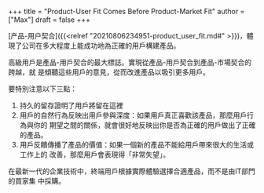 +++
title = "Product-User Fit Comes Before Product-Market Fit"
author = ["Max"]
draft = false
+++

[产品-用户契合]({{<relref "20210806234951-product_user_fit.md#" >}})，體現了公司在多大程度上能成功地為正確的用戶構建產品。

高級用戶是產品-用戶契合的最大標誌。實現從產品-用戶契合到產品-市場契合的跨越，就
是傾聽這些用戶的意見，從而改進產品以吸引更多用戶。

要特別注意以下三點：

1.  持久的留存證明了用戶將留在這裡
2.  用戶的自然行為反映出用戶參與深度：如果用戶真正喜歡該產品，那麼用戶行為與你的
    期望之間的關係，就會很好地反映出你是否為正確的用戶做出了正確的產品。
3.  用戶反饋傳播了產品的價值：如果一個新的產品不能給用戶帶來很大的生活或工作上的
    改善，那麼用戶會表現得「非常失望」。

在最新一代的企業技術中，終端用戶根據實際體驗選擇合適產品，而不是由IT部門的買家集
中採購。
